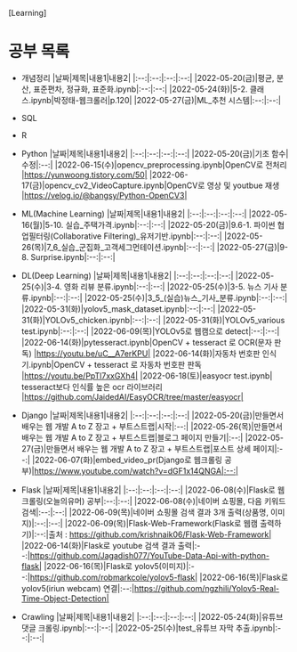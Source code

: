 [Learning]

# 공부 목록
  * 개념정리
    |날짜|제목|내용1|내용2|
    |:--:|:--:|:--:|:--:|
    |2022-05-20(금)|평균, 분산, 표준편차, 정규화, 표준화.ipynb|:--:|:--:|
    |2022-05-24(화)|5-2. 클래스.ipynb|박정태-웹크롤러|p.120|
    |2022-05-27(금)|ML_추천 시스템|:--:|:--:|

  * SQL

  * R

  * Python
    |날짜|제목|내용1|내용2|
    |:--:|:--:|:--:|:--:|
    |2022-05-20(금)|기초 함수|수정|:--:|
    |2022-06-15(수)|opencv_preprocessing.ipynb|OpenCV로 전처리 |https://yunwoong.tistory.com/50|
    |2022-06-17(금)|opencv_cv2_VideoCapture.ipynb|OpenCV로 영상 및 youtbue 재생 |https://velog.io/@bangsy/Python-OpenCV3|

  * ML(Machine Learning)
    |날짜|제목|내용1|내용2|
    |:--:|:--:|:--:|:--:|
    |2022-05-16(월)|5-10. 실습_주택가격.ipynb|:--:|:--:|
    |2022-05-20(금)|9.6-1. 파이썬 협업필터링(Collaborative Filtering)_유저기반.ipynb|:--:|:--:|
    |2022-05-26(목)|7_6_실습_군집화_고객세그먼테이션.ipynb|:--:|:--:|
    |2022-05-27(금)|9-8. Surprise.ipynb|:--:|:--:|

  * DL(Deep Learning)
    |날짜|제목|내용1|내용2|
    |:--:|:--:|:--:|:--:|
    |2022-05-25(수)|3-4. 영화 리뷰 분류.ipynb|:--:|:--:|
    |2022-05-25(수)|3-5. 뉴스 기사 분류.ipynb|:--:|:--:|
    |2022-05-25(수)|3_5_(실습)뉴스_기사_분류.ipynb|:--:|:--:|
    |2022-05-31(화)|yolov5_mask_dataset.ipynb|:--:|:--:|
    |2022-05-31(화)|YOLOv5_chicken.ipynb|:--:|:--:|
    |2022-05-31(화)|YOLOv5_various test.ipynb|:--:|:--:|
    |2022-06-09(목)|YOLOv5로 웹캠으로 detect|:--:|:--:|
    |2022-06-14(화)|pytesseract.ipynb|OpenCV + tesseract 로 OCR(문자 판독) |https://youtu.be/uC__A7erKPU|
    |2022-06-14(화)|자동차 번호판 인식기.ipynb|OpenCV + tesseract 로 자동차 번호판 판독 |https://youtu.be/PpTl7xxGXh4|
    |2022-06-18(토)|easyocr test.ipynb| tesseract보다 인식률 높은 ocr 라이브러리 |https://github.com/JaidedAI/EasyOCR/tree/master/easyocr|
    
  * Django
    |날짜|제목|내용1|내용2|
    |:--:|:--:|:--:|:--:|
    |2022-05-20(금)|만들면서 배우는 웹 개발 A to Z 장고 + 부트스트랩|시작|:--:|
    |2022-05-26(목)|만들면서 배우는 웹 개발 A to Z 장고 + 부트스트랩|블로그 페이지 만들기|:--:|
    |2022-05-27(금)|만들면서 배우는 웹 개발 A to Z 장고 + 부트스트랩|포스트 상세 페이지|:--:|
    |2022-06-07(화)|embed_video_pr(Django로 웹크롤링 공부)|https://www.youtube.com/watch?v=dGF1x14QNGA|:--:|
  
  * Flask
    |날짜|제목|내용1|내용2|
    |:--:|:--:|:--:|:--:|
    |2022-06-08(수)|Flask로 웹크롤링(오늘의유머) 공부|:--:|:--:|
    |2022-06-08(수)|네이버 쇼핑몰, 다음 키워드 검색|:--:|:--:|
    |2022-06-09(목)|네이버 쇼핑몰 검색 결과 3개 출력(상품명, 이미지)|:--:|:--:|
    |2022-06-09(목)|Flask-Web-Framework(Flask로 웹캠 출력하기)|:--:|출처 : https://github.com/krishnaik06/Flask-Web-Framework|
    |2022-06-14(화)|Flask로 youtube 검색 결과 출력|:--:|https://github.com/Jagadish077/YouTube-Data-Api-with-python-flask|
    |2022-06-16(목)|Flask로 yolov5(이미지)|:--:|https://github.com/robmarkcole/yolov5-flask|
    |2022-06-16(목)|Flask로 yolov5(iriun webcam) 연결|:--:|https://github.com/ngzhili/Yolov5-Real-Time-Object-Detection|

  * Crawling
    |날짜|제목|내용1|내용2|
    |:--:|:--:|:--:|:--:|
    |2022-05-24(화)|유튜브 댓글 크롤링.ipynb|:--:|:--:|
    |2022-05-25(수)|test_유튜브 자막 추출.ipynb|:--:|:--:|